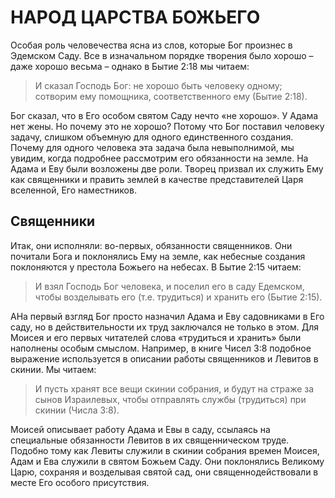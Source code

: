 # НАРОД ЦАРСТВА БОЖЬЕГО

Особая роль человечества ясна из слов, которые Бог произнес в Эдемском Саду.
Все в изначальном порядке творения было хорошо – даже хорошо весьма – однако в Бытие 2:18 мы читаем:

>  И сказал Господь Бог: не хорошо быть человеку одному; сотворим ему помощника, соответственного ему (Бытие 2:18).

Бог сказал, что в Его особом святом Саду нечто «не хорошо». У Адама нет жены. Но почему это не хорошо? Потому что Бог поставил человеку задачу, слишком объемную для одного единственного создания.
Почему для одного человека эта задача была невыполнимой, мы увидим, когда подробнее рассмотрим его обязанности на земле. На Адама и Еву были возложены две роли. Творец призвал их служить Ему как священники и править землей в качестве представителей Царя вселенной, Его наместников.

## Священники

Итак, они исполняли: во-первых, обязанности священников. Они почитали Бога и поклонялись Ему на земле, как небесные создания поклоняются у престола Божьего на небесах. В Бытие 2:15 читаем:

>  И взял Господь Бог человека, и поселил его в саду Едемском, чтобы возделывать его (т.е. трудиться) и хранить его (Бытие 2:15).

AНа первый взгляд Бог просто назначил Адама и Еву садовниками в Его саду, но в действительности их труд заключался не только в этом. Для Моисея и его первых читателей слова «трудиться и хранить» были наполнены особым смыслом.
Например, в книге Чисел 3:8 подобное выражение используется в описании работы священников и Левитов в скинии. Мы читаем:

> И пусть хранят все вещи скинии собрания, и будут на страже за сынов Израилевых, чтобы отправлять службы (трудиться) при скинии (Числа 3:8).

Моисей описывает работу Адама и Евы в саду, ссылаясь на специальные обязанности Левитов в их священническом труде.
Подобно тому как Левиты служили в скинии собрания времен Моисея, Адам и Ева служили в святом Божьем Саду. Они поклонялись Великому Царю, сохраняя и возделывая святой сад, они священнодействовали в месте Его особого присутствия.
